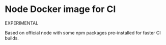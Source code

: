 # Node Docker image for CI


EXPERIMENTAL

Based on official node with some npm packages pre-installed for faster CI builds. 
